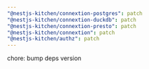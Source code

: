 ```yaml
---
"@nestjs-kitchen/connextion-postgres": patch
"@nestjs-kitchen/connextion-duckdb": patch
"@nestjs-kitchen/connextion-presto": patch
"@nestjs-kitchen/connextion": patch
"@nestjs-kitchen/authz": patch
---
```


chore: bump deps version
